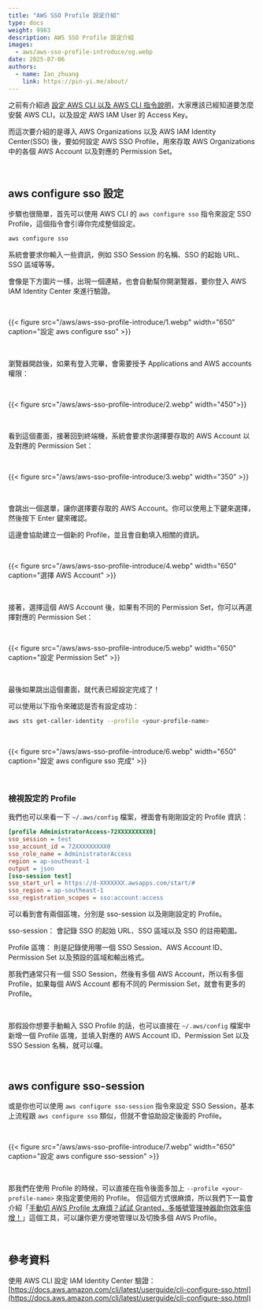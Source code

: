 ```yaml
---
title: "AWS SSO Profile 設定介紹"
type: docs
weight: 9983
description: AWS SSO Profile 設定介紹
images:
  - aws/aws-sso-profile-introduce/og.webp
date: 2025-07-06
authors:
  - name: Ian_zhuang
    link: https://pin-yi.me/about/
---
```


之前有介紹過 [設定 AWS CLI 以及 AWS CLI 指令說明](../aws-cli/)，大家應該已經知道要怎麼安裝 AWS CLI，以及設定 AWS IAM User 的 Access Key。

而這次要介紹的是導入 AWS Organizations 以及 AWS IAM Identity Center(SSO) 後，要如何設定 AWS SSO Profile，用來存取 AWS Organizations 中的各個 AWS Account 以及對應的 Permission Set。

<br>

## aws configure sso 設定

步驟也很簡單，首先可以使用 AWS CLI 的 `aws configure sso` 指令來設定 SSO Profile，這個指令會引導你完成整個設定。

```bash
aws configure sso
```

系統會要求你輸入一些資訊，例如 SSO Session 的名稱、SSO 的起始 URL、SSO 區域等等。

會像是下方圖片一樣，出現一個連結，也會自動幫你開瀏覽器，要你登入 AWS IAM Identity Center 來進行驗證。

<br>

{{< figure src="/aws/aws-sso-profile-introduce/1.webp" width="650" caption="設定 aws configure sso" >}}

<br>

瀏覽器開啟後，如果有登入完畢，會需要授予 Applications and AWS accounts 權限：


<br>

{{< figure src="/aws/aws-sso-profile-introduce/2.webp" width="450">}}

<br>

看到這個畫面，接著回到終端機，系統會要求你選擇要存取的 AWS Account 以及對應的 Permission Set：

<br>

{{< figure src="/aws/aws-sso-profile-introduce/3.webp" width="350" >}}

<br>

會跳出一個選單，讓你選擇要存取的 AWS Account。你可以使用上下鍵來選擇，然後按下 Enter 鍵來確認。

這邊會協助建立一個新的 Profile，並且會自動填入相關的資訊。

<br>

{{< figure src="/aws/aws-sso-profile-introduce/4.webp" width="650" caption="選擇 AWS Account" >}}

<br>

接著，選擇這個 AWS Account 後，如果有不同的 Permission Set，你可以再選擇對應的 Permission Set：

<br>

{{< figure src="/aws/aws-sso-profile-introduce/5.webp" width="650" caption="設定 Permission Set" >}}

<br>

最後如果跳出這個畫面，就代表已經設定完成了！

可以使用以下指令來確認是否有設定成功：

```bash
aws sts get-caller-identity --profile <your-profile-name>
```

<br>

{{< figure src="/aws/aws-sso-profile-introduce/6.webp" width="650" caption="設定 aws configure sso 完成" >}}

<br>

### 檢視設定的 Profile

我們也可以來看一下 `~/.aws/config` 檔案，裡面會有剛剛設定的 Profile 資訊：

```ini
[profile AdministratorAccess-72XXXXXXXXX0]
sso_session = test
sso_account_id = 72XXXXXXXXX0
sso_role_name = AdministratorAccess
region = ap-southeast-1
output = json
[sso-session test]
sso_start_url = https://d-XXXXXXX.awsapps.com/start/#
sso_region = ap-southeast-1
sso_registration_scopes = sso:account:access
```

可以看到會有兩個區塊，分別是 sso-session 以及剛剛設定的 Profile。

sso-session：
會記錄 SSO 的起始 URL、SSO 區域以及 SSO 的註冊範圍。

Profile 區塊：
則是記錄使用哪一個 SSO Session、AWS Account ID、Permission Set 以及預設的區域和輸出格式。

那我們通常只有一個 SSO Session，然後有多個 AWS Account，所以有多個 Profile，如果每個 AWS Account 都有不同的 Permission Set，就會有更多的 Profile。

<br>

那假設你想要手動輸入 SSO Profile 的話，也可以直接在 `~/.aws/config` 檔案中新增一個 Profile 區塊，並填入對應的 AWS Account ID、Permission Set 以及 SSO Session 名稱，就可以囉。

<br>

## aws configure sso-session

或是你也可以使用 `aws configure sso-session` 指令來設定 SSO Session，基本上流程跟 `aws configure sso` 類似，但就不會協助設定後面的 Profile。

<br>

{{< figure src="/aws/aws-sso-profile-introduce/7.webp" width="650" caption="設定 aws configure sso-session" >}}

<br>

那我們在使用 Profile 的時候，可以直接在指令後面多加上 `--profile <your-profile-name>` 來指定要使用的 Profile。
但這個方式很麻煩，所以我們下一篇會介紹「[手動切 AWS Profile 太麻煩？試試 Granted，多帳號管理神器助你效率倍增！](../aws-assuming-roles-tool-introduce/)」這個工具，可以讓你更方便地管理以及切換多個 AWS Profile。

<br>

## 參考資料

使用 AWS CLI 設定 IAM Identity Center 驗證：[https://docs.aws.amazon.com/cli/latest/userguide/cli-configure-sso.html](https://docs.aws.amazon.com/cli/latest/userguide/cli-configure-sso.html)